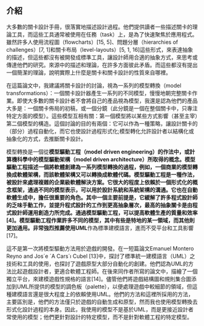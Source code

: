 ## 介紹
大多數的關卡設計手冊，很落實地描述設計過程。他們提供讀者一些描述關卡的理論工具，而這些工具通常被使用在任務（task）上，是為了快速聚焦於應用程式。雖然許多人使用流程圖（flowcharts）[15, 5]、問題分層（hierarchies of challenges）[7, 1]和關卡布局（level-layouts）[5, 1, 16]這些形式，來表達抽象的描述，但這些都沒有被開發成標準工具，讓設計師用合適的抽象方式，來思考或傳達他們的研究。來源中的描述和理論，在許多方面彼此矛盾。而這些都沒有提出一個簡潔的理論，說明實際上什麼是關卡和關卡設計的性質來自哪裡。

在這篇論文中，我建議將關卡設計的討論，視為一系列的模型轉換（model transformations）：一個關卡設計器產生一系列的不同模型，慢慢地朝完整關卡作業。即使大多數的關卡設計者不會將自己的產品視為模型，我還是認為他們的產品大多是：一個關卡佈局的初稿，或一個分鏡（此分鏡是一個在整個關卡中，只專注特定方面的模型）。這些模型互相有關：第一個模型將以某些方式影響（甚至主宰）第二個模型的構造。這個討論的目的有兩個：它可以作為一種策略，讓設計關卡的（部分）過程自動化，而它也使設計過程形式化;模型轉化允許設計者以結構化或抽象化的方式，去推斷關卡設計。

模型轉換是一個從**模型驅動工程（model driven engineering）**的作法中，或計算機科學中的**模型驅動架構（model driven architecture）**所取得的概念。模型驅動工程描述一個將軟體創建為一系列模型轉換的過程，例如，一個商業的模型轉換成軟體架構，而該軟體架構又可以轉換成軟體代碼。模型驅動工程是一種作法，被設計來處理複雜的企業級軟體解決方案。它很大的程度上依賴於一個形式化的概念框架，通過不同的模型表示，可以用於設計系統和系統架構的溝通。它也在自動軟體生成中，擔任很重要的角色。其中一個主要前提是，它緩解了許多程式設計師的乏味手動工作，並提升程式設計的工作到更高抽象層次，最高的抽象關卡是由程式設計師運用創造力所完成。通過模型驅動工程，可以提高軟體生產的質量和效率[4]。模型驅動工程作業許多不同的模型，其中有些是特地的某一領域，而其他則更加通用。非常強烈推薦使用**UML**作為標準建模語言，進而不受平台和工具影響[17]。

這不是第一次將模型驅動方法用於遊戲的開發。在一短篇論文Emanuel Montero Reyno and Jos´e ´A Cars´ı Cubel [13]中，探討了標準統一建模語言（UML）之技術和工具的使用，也探討了遊戲原型大部分自動化的創建。他們認為UML的方法比起遊戲設計者，更適合軟體工程師。在後來同作者所寫的論文中，描繪了一個獨立平台，來建模遊戲性規格的語言[14]。儘管他們將遊戲結構圖和規則集合圖添加到UML所提供的模型的調色板（palette），以便處理遊戲中較細節的領域，但這種建模語言還是很大程度上的依賴使用UML。他們的方法和這裡所採用的方法，主要區別是，他們的方法僅只於遊戲的自動生成和原型，然而我也使用模型轉換去形式化設計過程的本身。因此，我使用的模型不是基於UML，而是更接近設計者常使用的模型；他們更針對設計的特定模型，而不是針對軟體工程的特定模型。
